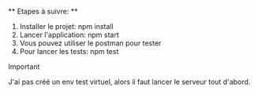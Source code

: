 ** Etapes à suivre: **
1. Installer le projet: npm install
2. Lancer l'application: npm start
3. Vous pouvez utiliser le postman pour tester
4. Pour lancer les tests: npm test
> [!IMPORTANT]
> J'ai pas créé un env test virtuel, alors il faut lancer le serveur tout d'abord.
